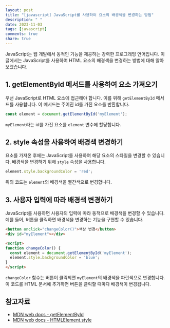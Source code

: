 ```yaml
---
layout: post
title: "[javascript] JavaScript를 사용하여 요소의 배경색을 변경하는 방법"
description: " "
date: 2023-11-03
tags: [javascript]
comments: true
share: true
---
```


JavaScript는 웹 개발에서 동적인 기능을 제공하는 강력한 프로그래밍 언어입니다. 이 글에서는 JavaScript를 사용하여 HTML 요소의 배경색을 변경하는 방법에 대해 알아보겠습니다.

## 1. getElementById 메서드를 사용하여 요소 가져오기

우선 JavaScript로 HTML 요소에 접근해야 합니다. 이를 위해 `getElementById` 메서드를 사용합니다. 이 메서드는 주어진 id를 가진 요소를 반환합니다.

```javascript
const element = document.getElementById('myElement');
```

`myElement`라는 id를 가진 요소를 `element` 변수에 할당합니다.

## 2. style 속성을 사용하여 배경색 변경하기

요소를 가져온 후에는 JavaScript를 사용하여 해당 요소의 스타일을 변경할 수 있습니다. 배경색을 변경하기 위해 `style` 속성을 사용합니다.

```javascript
element.style.backgroundColor = 'red';
```

위의 코드는 `element`의 배경색을 빨간색으로 변경합니다.

## 3. 사용자 입력에 따라 배경색 변경하기

JavaScript를 사용하면 사용자의 입력에 따라 동적으로 배경색을 변경할 수 있습니다. 예를 들어, 버튼을 클릭하면 배경색을 변경하는 기능을 구현할 수 있습니다.

```html
<button onclick="changeColor()">색상 변경</button>
<div id="myElement"></div>

<script>
function changeColor() {
  const element = document.getElementById('myElement');
  element.style.backgroundColor = 'blue';
}
</script>
```

`changeColor` 함수는 버튼이 클릭되면 `myElement`의 배경색을 파란색으로 변경합니다. 이 코드를 HTML 문서에 추가하면 버튼을 클릭할 때마다 배경색이 변경됩니다.

## 참고자료

- [MDN web docs - getElementById](https://developer.mozilla.org/ko/docs/Web/API/Document/getElementById)
- [MDN web docs - HTMLElement.style](https://developer.mozilla.org/ko/docs/Web/API/HTMLElement/style)